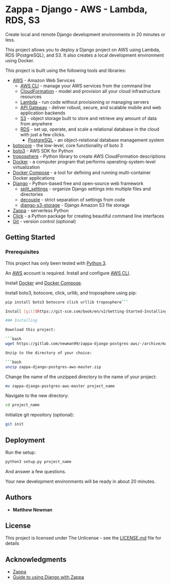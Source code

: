 # Zappa - Django - AWS - Lambda, RDS, S3

Create local and remote Django development environments in 20 minutes or less.

This project allows you to deploy a Django project on AWS using Lambda, RDS (PostgreSQL), and S3.
It also creates a local development environment using Docker.

This project is built using the following tools and libraries:
* [AWS](https://aws.amazon.com/) - Amazon Web Services
  * [AWS CLI](https://docs.aws.amazon.com/cli/latest/userguide/cli-chap-welcome.html) - manage your AWS services from the command line
  * [CloudFormation](https://aws.amazon.com/cloudformation/) - model and provision all your cloud infrastructure resources
  * [Lambda](https://aws.amazon.com/lambda/) - run code without provisioning or managing servers
  * [API Gateway](https://aws.amazon.com/api-gateway/) - deliver robust, secure, and scalable mobile and web application backends
  * [S3](https://aws.amazon.com/s3/) - object storage built to store and retrieve any amount of data from anywhere
  * [RDS](https://aws.amazon.com/rds/) - set up, operate, and scale a relational database in the cloud with just a few clicks.
    * [PostgreSQL](https://www.postgresql.org/) - an object-relational database management system
* [botocore](https://github.com/boto/botocore) - the low-level, core functionality of boto 3
* [boto3](https://github.com/boto/boto3) - AWS SDK for Python
* [troposphere](https://github.com/cloudtools/troposphere) - Python library to create AWS CloudFormation descriptions
* [Docker](https://www.docker.com/) - a computer program that performs operating-system-level virtualization
* [Docker Compose](https://docs.docker.com/compose/install/) - a tool for defining and running multi-container Docker applications
* [Django](https://www.djangoproject.com/) - Python-based free and open-source web framework
  * [split_settings](https://github.com/sobolevn/django-split-settings) - organize Django settings into multiple files and directories
  * [decouple](https://github.com/henriquebastos/python-decouple/) - strict separation of settings from code
  * [django-s3-storage](https://github.com/etianen/django-s3-storage) - Django Amazon S3 file storage
* [Zappa](https://github.com/Miserlou/Zappa) - serverless Python
* [Click](https://click.palletsprojects.com/en/7.x/) - a Python package for creating beautiful command line interfaces
* [Git](https://git-scm.com/) - version control (optional)

## Getting Started


### Prerequisites

This project has only been tested with [Python 3](https://www.python.org/download/releases/3.0/).

An [AWS](https://aws.amazon.com/) account is required.
Install and configure [AWS CLI](https://docs.aws.amazon.com/cli/latest/userguide/cli-chap-welcome.html).

Install [Docker](https://www.docker.com/get-started) and [Docker Compose](https://docs.docker.com/compose/install/).

Install boto3, botocore, click, urllib, and troposphere using pip:

```bash
pip install boto3 botocore click urllib troposphere```

Install [git](https://git-scm.com/book/en/v2/Getting-Started-Installing-Git) (optional).

### Installing

Download this project:

```bash
wget https://gitlab.com/newman99/zappa-django-postgres-aws/-/archive/master/zappa-django-postgres-aws-master.zip```

Unzip to the directory of your choice:

```bash
unzip zappa-django-postgres-aws-master.zip
```

Change the name of the unzipped directory to the name of your project:

```bash
mv zappa-django-postgres-aws-master project_name
```

Navigate to the new directory:

```bash
cd project_name
```

Initialize git repository (optional):

```bash
git init
```

## Deployment

Run the setup:

```bash
python3 setup.py project_name
```

And answer a few questions.

Your new development environments will be ready in about 20 minutes.

## Authors

* **Matthew Newman**

## License

This project is licensed under The Unlicense - see the [LICENSE.md](LICENSE.md) file for details

## Acknowledgments

* [Zappa](https://github.com/Miserlou/Zappa)
* [Guide to using Django with Zappa](https://edgarroman.github.io/zappa-django-guide/)
